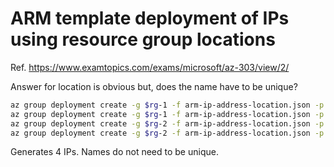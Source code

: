 # ARM template deployment of IPs using resource group locations

Ref. https://www.examtopics.com/exams/microsoft/az-303/view/2/

Answer for location is obvious but, does the name have to be unique? 

```sh
az group deployment create -g $rg-1 -f arm-ip-address-location.json -p name=IP1 location=westus
az group deployment create -g $rg-1 -f arm-ip-address-location.json -p name=IP2 location=westus
az group deployment create -g $rg-2 -f arm-ip-address-location.json -p name=IP1 location=westus
az group deployment create -g $rg-2 -f arm-ip-address-location.json -p name=IP3 location=westus
```

Generates 4 IPs. Names do not need to be unique.

